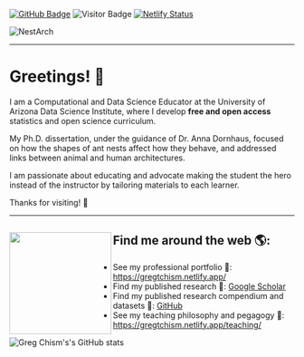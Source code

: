 [![GitHub Badge](https://img.shields.io/github/followers/Gchism94?style=social)](https://github.com/Gchism94?tab=followers)
![Visitor Badge](https://visitor-badge.laobi.icu/badge?page_id=Gchism94.Gchism94)
[![Netlify Status](https://api.netlify.com/api/v1/badges/60adac83-104c-445b-862d-4fe104252b77/deploy-status)](https://app.netlify.com/sites/gchism/deploys)

![NestArch](https://github.com/Gchism94/Nest_Arch_ColonyOrganization/blob/main/Figures/NestArchFig.png)

***

# Greetings! 👋

I am a Computational and Data Science Educator at the University of Arizona Data Science Institute, where I develop **free and open access** statistics and open science curriculum.  

My Ph.D. dissertation, under the guidance of Dr. Anna Dornhaus, focused on how the shapes of ant nests affect how they behave, and addressed links between animal and human architectures. 

I am passionate about educating and advocate making the student the hero instead of the instructor by tailoring materials to each learner. 

Thanks for visiting! 🤘

***

## Find me around the web 🌎: <a href="https://github.com/Gchism94"><img align="left" width="180" height="180" src="https://user-images.githubusercontent.com/6677629/89195331-a045af00-d576-11ea-96a1-f185f2821df6.png"></a>
- See my professional portfolio 💼: https://gregtchism.netlify.app/  
- Find my published research 📄: [Google Scholar](https://scholar.google.com/citations?user=ZVyMRmUAAAAJ&hl=en&oi=ao)
- Find my published research compendium and datasets 📜: [GitHub](https://github.com/Gchism94/Research-compendiums-list/blob/main/README.md)
- See my teaching philosophy and pegagogy 📝: https://gregtchism.netlify.app/teaching/

![Greg Chism's's GitHub stats](https://github-readme-stats.vercel.app/api?username=Gchism94&show_icons=true&theme=dark&count_private=true)
